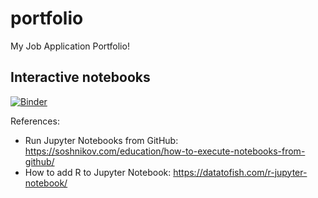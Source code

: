 # portfolio
My Job Application Portfolio!

## Interactive notebooks
[![Binder](https://mybinder.org/badge_logo.svg)](https://mybinder.org/v2/gh/ChemGuy88/portfolio/HEAD)

References:
- Run Jupyter Notebooks from GitHub: https://soshnikov.com/education/how-to-execute-notebooks-from-github/
- How to add R to Jupyter Notebook: https://datatofish.com/r-jupyter-notebook/
